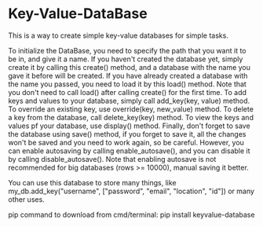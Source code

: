 # Key-Value-DataBase
This is a way to create simple key-value databases for simple tasks.

To initialize the DataBase, you need to specify the path that you want it to be in, and give it a name.
If you haven't created the database yet, simply create it by calling this create() method, and a database 
with the name you gave it before will be created. 
If you have already created a database with the name you passed, you need to load it by this load() method.
Note that you don't need to call load() after calling create() for the first time.
To add keys and values to your database, simply call add_key(key, value) method.
To override an existing key, use override(key, new_value) method.
To delete a key from the database, call delete_key(key) method.
To view the keys and values pf your database, use display() method.
Finally, don't forget to save the database using save() method, if you forget to save it, all the changes
won't be saved and you need to work again, so be careful.
However, you can enable autosaving by calling enable_autosave(), and you can disable it by calling disable_autosave().
Note that enabling autosave is not recommended for big databases (rows >= 10000), manual saving it better.

You can use this database to store many things, like my_db.add_key("username", ["password", "email", "location", "id"]) or many other uses.


pip command to download from cmd/terminal: pip install keyvalue-database
